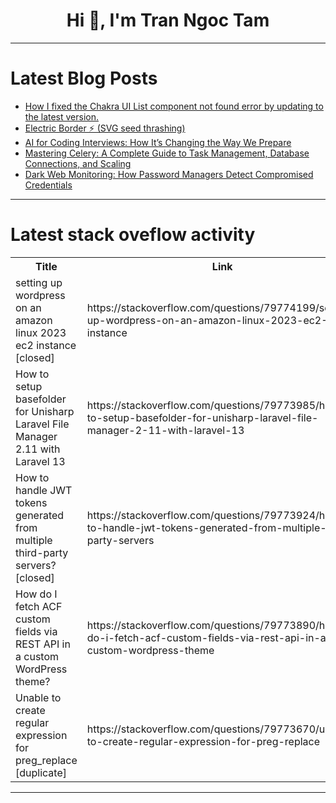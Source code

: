 <h1 align="center">Hi 👋, I'm Tran Ngoc Tam</h1>

---

# Latest Blog Posts 
<!-- BLOG-POST-LIST:START -->
- [How I fixed the Chakra UI List component not found error by updating to the latest version.](https://dev.to/kazutora_hattori_66972c88/how-i-fixed-the-chakra-ui-list-component-not-found-error-by-updating-to-the-latest-version-emg)
- [Electric Border ⚡ &lpar;SVG seed thrashing&rpar;](https://dev.to/chchkchk22488/electric-border-svg-seed-thrashing-3geo)
- [AI for Coding Interviews: How It’s Changing the Way We Prepare](https://dev.to/alex_hunter_44f4c9ed6671e/ai-for-coding-interviews-how-its-changing-the-way-we-prepare-5ajg)
- [Mastering Celery: A Complete Guide to Task Management, Database Connections, and Scaling](https://dev.to/sizan_mahmud0_e7c3fd0cb68/mastering-celery-a-complete-guide-to-task-management-database-connections-and-scaling-34gi)
- [Dark Web Monitoring: How Password Managers Detect Compromised Credentials](https://dev.to/rahul_sharma_15bd129bc69e/dark-web-monitoring-how-password-managers-detect-compromised-credentials-332a)
<!-- BLOG-POST-LIST:END -->

---

# Latest stack oveflow activity
<table>
  <tr><th>Title</th><th>Link</th></tr>
  <!-- STACKOVERFLOW:START --><tr><td>setting up wordpress on an amazon linux 2023 ec2 instance [closed]</td><td>https://stackoverflow.com/questions/79774199/setting-up-wordpress-on-an-amazon-linux-2023-ec2-instance</td></tr><tr><td>How to setup basefolder for Unisharp Laravel File Manager 2.11 with Laravel 13</td><td>https://stackoverflow.com/questions/79773985/how-to-setup-basefolder-for-unisharp-laravel-file-manager-2-11-with-laravel-13</td></tr><tr><td>How to handle JWT tokens generated from multiple third-party servers? [closed]</td><td>https://stackoverflow.com/questions/79773924/how-to-handle-jwt-tokens-generated-from-multiple-third-party-servers</td></tr><tr><td>How do I fetch ACF custom fields via REST API in a custom WordPress theme?</td><td>https://stackoverflow.com/questions/79773890/how-do-i-fetch-acf-custom-fields-via-rest-api-in-a-custom-wordpress-theme</td></tr><tr><td>Unable to create regular expression for preg_replace [duplicate]</td><td>https://stackoverflow.com/questions/79773670/unable-to-create-regular-expression-for-preg-replace</td></tr><!-- STACKOVERFLOW:END -->
</table>

---


